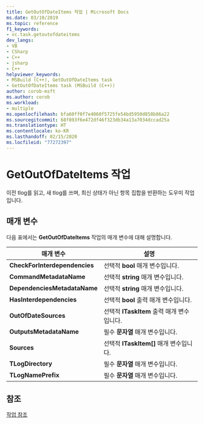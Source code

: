 ```yaml
---
title: GetOutOfDateItems 작업 | Microsoft Docs
ms.date: 03/10/2019
ms.topic: reference
f1_keywords:
- vc.task.getoutofdateitems
dev_langs:
- VB
- CSharp
- C++
- jsharp
- C++
helpviewer_keywords:
- MSBuild (C++), GetOutOfDateItems task
- GetOutOfDateItems task (MSBuild (C++))
author: corob-msft
ms.author: corob
ms.workload:
- multiple
ms.openlocfilehash: bfa60ff0f7e4060f5725fe54bd5950d858b86a22
ms.sourcegitcommit: 68f893f6e472df46f323db34a13a7034dccad25a
ms.translationtype: HT
ms.contentlocale: ko-KR
ms.lasthandoff: 02/15/2020
ms.locfileid: "77272397"
---
```

# <a name="getoutofdateitems-task"></a>GetOutOfDateItems 작업

이전 tlog를 읽고, 새 tlog를 쓰며, 최신 상태가 아닌 항목 집합을 반환하는 도우미 작업입니다.

## <a name="parameters"></a>매개 변수

다음 표에서는 **GetOutOfDateItems** 작업의 매개 변수에 대해 설명합니다.

|매개 변수|설명|
|---------------|-----------------|
|**CheckForInterdependencies**|선택적 **bool** 매개 변수입니다.|
|**CommandMetadataName**|선택적 **string** 매개 변수입니다.|
|**DependenciesMetadataName**|선택적 **string** 매개 변수입니다.|
|**HasInterdependencies**|선택적 **bool** 출력 매개 변수입니다.|
|**OutOfDateSources**|선택적 **ITaskItem** 출력 매개 변수입니다.|
|**OutputsMetadataName**|필수 **문자열** 매개 변수입니다.|
|**Sources**|선택적 **ITaskItem[]** 매개 변수입니다.|
|**TLogDirectory**|필수 **문자열** 매개 변수입니다.|
|**TLogNamePrefix**|필수 **문자열** 매개 변수입니다.|

## <a name="see-also"></a>참조

[작업 참조](../msbuild/msbuild-task-reference.md)